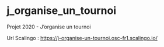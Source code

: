 # j_organise_un_tournoi
Projet 2020 - J’organise un tournoi

Url Scalingo : https://j-organise-un-tournoi.osc-fr1.scalingo.io/